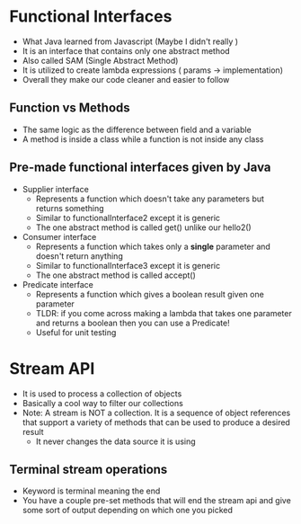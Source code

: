 # Functional Interfaces
* What Java learned from Javascript (Maybe I didn't really )
* It is an interface that contains only one abstract method
* Also called SAM (Single Abstract Method)
* It is utilized to create lambda expressions ( params -> implementation)
* Overall they make our code cleaner and easier to follow

## Function vs Methods
* The same logic as the difference between field and a variable
* A method is inside a class while a function is not inside any class

## Pre-made functional interfaces given by Java
* Supplier interface
    * Represents a function which doesn't take any parameters but returns something
    * Similar to functionalInterface2 except it is generic
    * The one abstract method is called get() unlike our hello2()
* Consumer interface
    * Represents a function which takes only a **single** parameter and doesn't return anything
    * Similar to functionalInterface3 except it is generic
    * The one abstract method is called accept()
* Predicate interface
    * Represents a function which gives a boolean result given one parameter
    * TLDR: if you come across making a lambda that takes one parameter and returns a boolean then you can use a Predicate!
    * Useful for unit testing

# Stream API
* It is used to process a collection of objects
* Basically a cool way to filter our collections
* Note: A stream is NOT a collection. It is a sequence of object references that support a variety of methods that can be used to produce a desired result
    * It never changes the data source it is using

## Terminal stream operations
* Keyword is terminal meaning the end
* You have a couple pre-set methods that will end the stream api and give some sort of output depending on which one you picked